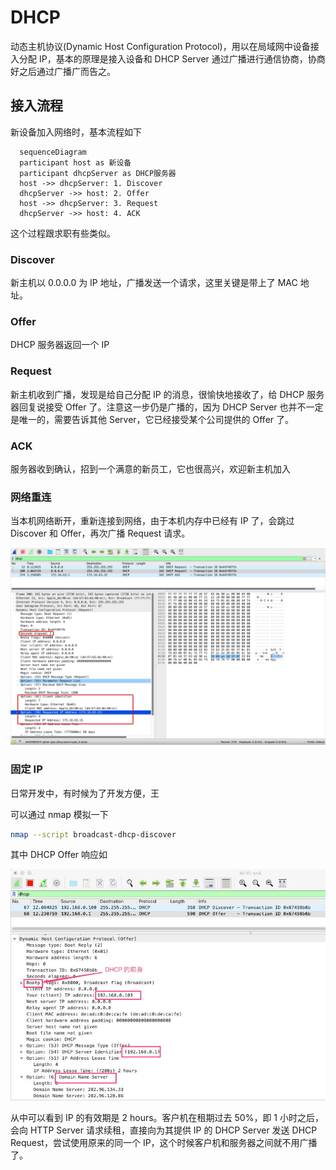 # DHCP

动态主机协议(Dynamic Host Configuration Protocol)，用以在局域网中设备接入分配 IP，基本的原理是接入设备和 DHCP Server 通过广播进行通信协商，协商好之后通过广播广而告之。

## 接入流程

新设备加入网络时，基本流程如下

```mermaid
  sequenceDiagram
  participant host as 新设备
  participant dhcpServer as DHCP服务器
  host ->> dhcpServer: 1. Discover
  dhcpServer ->> host: 2. Offer
  host ->> dhcpServer: 3. Request
  dhcpServer ->> host: 4. ACK
```

这个过程跟求职有些类似。

### Discover

新主机以 0.0.0.0 为 IP 地址，广播发送一个请求，这里关键是带上了 MAC 地址。

### Offer

DHCP 服务器返回一个 IP

### Request

新主机收到广播，发现是给自己分配 IP 的消息，很愉快地接收了，给 DHCP 服务器回复说接受 Offer 了。注意这一步仍是广播的，因为 DHCP Server 也并不一定是唯一的，需要告诉其他 Server，它已经接受某个公司提供的 Offer 了。

### ACK

服务器收到确认，招到一个满意的新员工，它也很高兴，欢迎新主机加入

### 网络重连

当本机网络断开，重新连接到网络，由于本机内存中已经有 IP 了，会跳过 Discover 和 Offer，再次广播 Request 请求。

![网络重连时的DHCP](../assets/dhcp-reconnect.jpg)

### 固定 IP

日常开发中，有时候为了开发方便，王

可以通过 nmap 模拟一下

```bash
nmap --script broadcast-dhcp-discover
```

其中 DHCP Offer 响应如

![DHCP offer](../assets/dhcp-capture.jpg)

从中可以看到 IP 的有效期是 2 hours。客户机在租期过去 50%，即 1 小时之后，会向 HTTP Server 请求续租，直接向为其提供 IP 的 DHCP Server 发送 DHCP Request，尝试使用原来的同一个 IP，这个时候客户机和服务器之间就不用广播了。

<!-- https://learn.microsoft.com/en-us/windows-server/troubleshoot/troubleshoot-problems-on-dhcp-client -->

<!-- 有MAC地址为什么还需要IP地址，从理论上，只有一个地址，能够替代吗 -->

